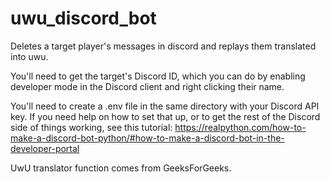 # uwu_discord_bot
Deletes a target player's messages in discord and replays them translated into uwu.

You'll need to get the target's Discord ID, which you can do by enabling developer mode in the Discord client and right clicking their name.

You'll need to create a .env file in the same directory with your Discord API key. If you need help on how to set that up, or to get the rest of the Discord side of things working, see this tutorial: https://realpython.com/how-to-make-a-discord-bot-python/#how-to-make-a-discord-bot-in-the-developer-portal

UwU translator function comes from GeeksForGeeks.
